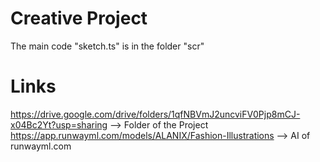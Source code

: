 # Creative Project
The main code "sketch.ts" is in the folder "scr"

# Links
https://drive.google.com/drive/folders/1qfNBVmJ2uncviFV0Pjp8mCJ-x04Bc2Yt?usp=sharing --> Folder of the Project
https://app.runwayml.com/models/ALANIX/Fashion-Illustrations                         --> AI of runwayml.com
